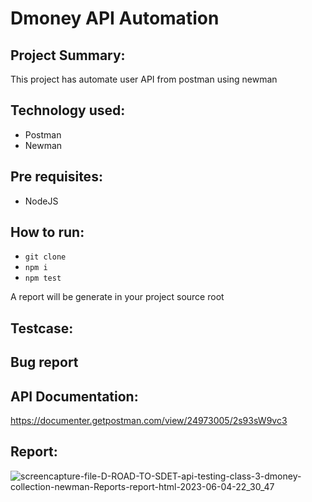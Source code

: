 # Dmoney API Automation

## Project Summary:
This project has automate user API from postman using newman

## Technology used:
- Postman
- Newman

## Pre requisites:
- NodeJS

## How to run:
- ``` git clone ```
- ``` npm i ```
- ``` npm test ```

A report will be generate in your project source root

## Testcase:
<link>

## Bug report
<link>

## API Documentation:
https://documenter.getpostman.com/view/24973005/2s93sW9vc3

## Report:

![screencapture-file-D-ROAD-TO-SDET-api-testing-class-3-dmoney-collection-newman-Reports-report-html-2023-06-04-22_30_47](https://github.com/Jahid019/dmoney-newman/assets/112567359/625ba166-c7d5-44f9-bb06-e716aa100358)
